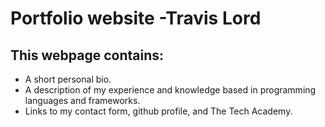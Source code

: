 # Portfolio website  -Travis Lord

## This webpage contains:

- A short personal bio.
- A description of my experience and knowledge based in programming languages and frameworks.
- Links to my contact form, github profile, and The Tech Academy. 

